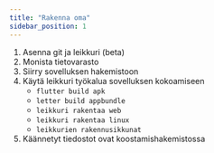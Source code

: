 ```yaml
---
title: "Rakenna oma"
sidebar_position: 1
---
```


1. Asenna git ja leikkuri (beta)
2. Monista tietovarasto
3. Siirry sovelluksen hakemistoon
4. Käytä leikkuri työkalua sovelluksen kokoamiseen
   * `flutter build apk`
   * `letter build appbundle`
   * `leikkuri rakentaa web`
   * `leikkuri rakentaa linux`
   * `leikkurien rakennusikkunat`
5. Käännetyt tiedostot ovat koostamishakemistossa
